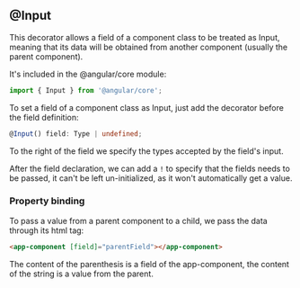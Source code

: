 ## @Input
This decorator allows a field of a component class to be treated as Input, meaning that its data will be obtained from another component (usually the parent component).

It's included in the @angular/core module:
```typescript
import { Input } from '@angular/core';
```

To set a field of a component class as Input, just add the decorator before the field definition:
```typescript
@Input() field: Type | undefined;
```

To the right of the field we specify the types accepted by the field's input.

After the field declaration, we can add a `!` to specify that the fields needs to be passed, it can't be left un-initialized, as it won't automatically get a value.

### Property binding
To pass a value from a parent component to a child, we pass the data through its html tag:
```HTML
<app-component [field]="parentField"></app-component>
```

The content of the parenthesis is a field of the app-component, the content of the string is a value from the parent.